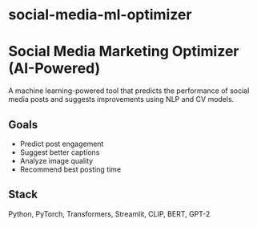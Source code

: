 # social-media-ml-optimizer

# Social Media Marketing Optimizer (AI-Powered)
A machine learning-powered tool that predicts the performance of social media posts and suggests improvements using NLP and CV models.

## Goals
- Predict post engagement
- Suggest better captions
- Analyze image quality
- Recommend best posting time

## Stack
Python, PyTorch, Transformers, Streamlit, CLIP, BERT, GPT-2
